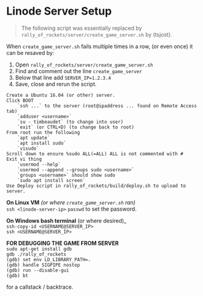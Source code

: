 # Linode Server Setup

> The following script was essentially replaced by `rally_of_rockets/server/create_game_server.sh` by (tsjost).

When `create_game_server.sh` fails multiple times in a row, (or even once) it can be resaved by:

1. Open `rally_of_rockets/server/create_game_server.sh`
2. Find and comment out the line `create_game_server`
3. Below that line add `SERVER_IP=1.2.3.4`
4. Save, close and rerun the script.

```
Create a Ubuntu 16.04 (or other) server.
Click BOOT
	`ssh ...` to the server (root@ipaddress ... found on Remote Access tab)
	`adduser <username>`
	`su - timbeaudet` (to change into user)
	`exit` (or CTRL+D) (to change back to root)
From root run the following
	`apt update`
	`apt install sudo`
	`visudo`
Scroll down to ensure %sudo ALL(=ALL) ALL is not commented with #
Exit vi thing
	`usermod --help`
	`usermod --append --groups sudo <username>`
	`groups <username>` should show sudo
	`sudo apt install screen`
Use Deploy script in rally_of_rockets/build/deploy.sh to upload to server.
```

**On Linux VM** _(or where `create_game_server.sh` ran)_  
`ssh <linode-server-ip>`
`passwd` to set the password.

**On Windows bash terminal** (or where desired)_  
`ssh-copy-id <USERNAME@SERVER_IP>`  
`ssh <USERNAME@SERVER_IP>`

**FOR DEBUGGING THE GAME FROM SERVER**  
`sudo apt-get install gdb`  
`gdb ./rally_of_rockets`  
`(gdb) set env LD_LIBRARY_PATH=.`  
`(gdb) handle SIGPIPE nostop`  
`(gdb) run --disable-gui`  
`(gdb) bt` 

for a callstack / backtrace.
